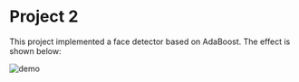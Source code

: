 # Project 2

This project implemented a face detector based on AdaBoost. The effect is shown below:

![demo](https://raw.githubusercontent.com/YufeiHu/CS276A-Pattern-Recognition-and-Machine-Learning/master/demo.jpg) 
